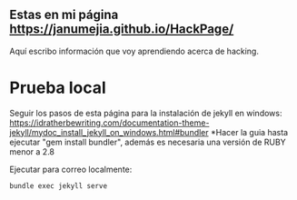 ## Estas en mi página https://janumejia.github.io/HackPage/

Aquí escribo información que voy aprendiendo acerca de hacking.

# Prueba local

Seguir los pasos de esta página para la instalación de jekyll en windows: https://idratherbewriting.com/documentation-theme-jekyll/mydoc_install_jekyll_on_windows.html#bundler
*Hacer la guia hasta ejecutar "gem install bundler", además es necesaria una versión de RUBY menor a 2.8

Ejecutar para correo localmente:
```
bundle exec jekyll serve
```

